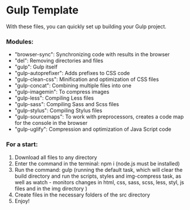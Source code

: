 # Gulp Template

With these files, you can quickly set up building your Gulp project.

### Modules:

* "browser-sync": Synchronizing code with results in the browser
* "del": Removing directories and files
* "gulp": Gulp itself
* "gulp-autoprefixer": Adds prefixes to CSS code
* "gulp-clean-css": Minification and optimization of CSS files
* "gulp-concat": Combining multiple files into one
* "gulp-imagemin": To compress images
* "gulp-less": Compiling Less files
* "gulp-sass": Compiling Sass and Scss files
* "gulp-stylus": Compiling Stylus files
* "gulp-sourcemaps": To work with preprocessors, creates a code map for the console in the browser
* "gulp-uglify": Compression and optimization of Java Script code
### For a start:

1. Download all files to any directory
2. Enter the command in the terminal: npm i (node.js must be installed)
3. Run the command: gulp (running the default task, which will clear the build directory and run the scripts, styles and img-compress task, as well as watch - monitors changes in html, css, sass, scss, less, styl, js files and in the img directory )
4. Create files in the necessary folders of the src directory
5. Enjoy!
